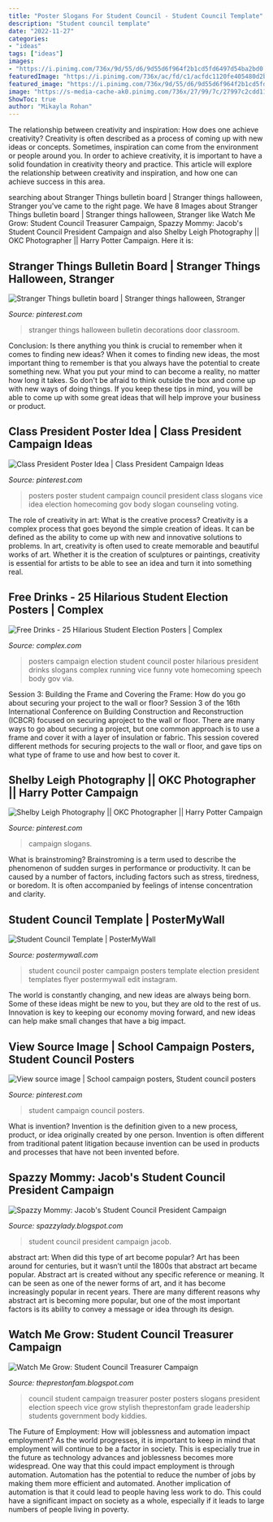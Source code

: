 ```yaml
---
title: "Poster Slogans For Student Council - Student Council Template"
description: "Student council template"
date: "2022-11-27"
categories:
- "ideas"
tags: ["ideas"]
images:
- "https://i.pinimg.com/736x/9d/55/d6/9d55d6f964f2b1cd5fd6497d54ba2bd0.jpg"
featuredImage: "https://i.pinimg.com/736x/ac/fd/c1/acfdc1120fe405480d2b407895c70955.jpg"
featured_image: "https://i.pinimg.com/736x/9d/55/d6/9d55d6f964f2b1cd5fd6497d54ba2bd0.jpg"
image: "https://s-media-cache-ak0.pinimg.com/736x/27/99/7c/27997c2cdd116713d62f30b4842f0a8b.jpg"
ShowToc: true
author: "Mikayla Rohan"
---
```



The relationship between creativity and inspiration: How does one achieve creativity?
Creativity is often described as a process of coming up with new ideas or concepts. Sometimes, inspiration can come from the environment or people around you. In order to achieve creativity, it is important to have a solid foundation in creativity theory and practice. This article will explore the relationship between creativity and inspiration, and how one can achieve success in this area.

	

		
searching about Stranger Things bulletin board | Stranger things halloween, Stranger you've came to the right page. We have 8 Images about Stranger Things bulletin board | Stranger things halloween, Stranger like Watch Me Grow: Student Council Treasurer Campaign, Spazzy Mommy: Jacob&#039;s Student Council President Campaign and also Shelby Leigh Photography || OKC Photographer || Harry Potter Campaign. Here it is:
		
    
## Stranger Things Bulletin Board | Stranger Things Halloween, Stranger

<img loading=lazy src="https://i.pinimg.com/736x/90/08/d0/9008d0680ab9892cec12681061dee396.jpg" onerror="this.onerror=null;this.src='https://tse3.mm.bing.net/th?id=OIP.LkP9yKWQkWlvgfv4D3nIewHaJ3&amp;pid=15.1';" alt="Stranger Things bulletin board | Stranger things halloween, Stranger">

_Source: pinterest.com_

>stranger things halloween bulletin decorations door classroom. 

	

Conclusion: Is there anything you think is crucial to remember when it comes to finding new ideas?
When it comes to finding new ideas, the most important thing to remember is that you always have the potential to create something new. What you put your mind to can become a reality, no matter how long it takes. So don't be afraid to think outside the box and come up with new ways of doing things. If you keep these tips in mind, you will be able to come up with some great ideas that will help improve your business or product.

    
## Class President Poster Idea | Class President Campaign Ideas

<img loading=lazy src="https://s-media-cache-ak0.pinimg.com/736x/27/99/7c/27997c2cdd116713d62f30b4842f0a8b.jpg" onerror="this.onerror=null;this.src='https://tse3.mm.bing.net/th?id=OIP.J_M92PNHmmsnwwgi-9QoxgHaNJ&amp;pid=15.1';" alt="Class President Poster Idea | Class President Campaign Ideas">

_Source: pinterest.com_

>posters poster student campaign council president class slogans vice idea election homecoming gov body slogan counseling voting. 

	

The role of creativity in art: What is the creative process?
Creativity is a complex process that goes beyond the simple creation of ideas. It can be defined as the ability to come up with new and innovative solutions to problems. In art, creativity is often used to create memorable and beautiful works of art. Whether it is the creation of sculptures or paintings, creativity is essential for artists to be able to see an idea and turn it into something real.

    
## Free Drinks - 25 Hilarious Student Election Posters | Complex

<img loading=lazy src="http://i.imgur.com/CgTjI.jpg" onerror="this.onerror=null;this.src='https://tse4.mm.bing.net/th?id=OIP.6VaMUyby1r43LjDJjpq0_wHaJ6&amp;pid=15.1';" alt="Free Drinks - 25 Hilarious Student Election Posters | Complex">

_Source: complex.com_

>posters campaign election student council poster hilarious president drinks slogans complex running vice funny vote homecoming speech body gov via. 

	

Session 3: Building the Frame and Covering the Frame: How do you go about securing your project to the wall or floor?
Session 3 of the 16th International Conference on Building Construction and Reconstruction (ICBCR) focused on securing aproject to the wall or floor. There are many ways to go about securing a project, but one common approach is to use a frame and cover it with a layer of insulation or fabric. This session covered different methods for securing projects to the wall or floor, and gave tips on what type of frame to use and how best to cover it.

    
## Shelby Leigh Photography || OKC Photographer || Harry Potter Campaign

<img loading=lazy src="https://i.pinimg.com/736x/ac/fd/c1/acfdc1120fe405480d2b407895c70955.jpg" onerror="this.onerror=null;this.src='https://tse2.mm.bing.net/th?id=OIP.ZDusPZW83fpj9asLQ4GTdgHaKX&amp;pid=15.1';" alt="Shelby Leigh Photography || OKC Photographer || Harry Potter Campaign">

_Source: pinterest.com_

>campaign slogans. 

	

What is brainstroming?
Brainstroming is a term used to describe the phenomenon of sudden surges in performance or productivity. It can be caused by a number of factors, including factors such as stress, tiredness, or boredom. It is often accompanied by feelings of intense concentration and clarity.

    
## Student Council Template | PosterMyWall

<img loading=lazy src="https://d1csarkz8obe9u.cloudfront.net/posterpreviews/student-council-poster-template-21c6c40df6b585a6b6cec8601d61d98d_screen.jpg?ts=1438155026" onerror="this.onerror=null;this.src='https://tse1.mm.bing.net/th?id=OIP.rV6becGQWTA-87tqKImsMwAAAA&amp;pid=15.1';" alt="Student Council Template | PosterMyWall">

_Source: postermywall.com_

>student council poster campaign posters template election president templates flyer postermywall edit instagram. 

	

The world is constantly changing, and new ideas are always being born. Some of these ideas might be new to you, but they are old to the rest of us. Innovation is key to keeping our economy moving forward, and new ideas can help make small changes that have a big impact.

    
## View Source Image | School Campaign Posters, Student Council Posters

<img loading=lazy src="https://i.pinimg.com/736x/9d/55/d6/9d55d6f964f2b1cd5fd6497d54ba2bd0.jpg" onerror="this.onerror=null;this.src='https://tse1.mm.bing.net/th?id=OIP.0hS4K6MFPvU4aeqKmbsxuwHaJ3&amp;pid=15.1';" alt="View source image | School campaign posters, Student council posters">

_Source: pinterest.com_

>student campaign council posters. 

	

What is invention?
Invention is the definition given to a new process, product, or idea originally created by one person. Invention is often different from traditional patent litigation because invention can be used in products and processes that have not been invented before.

    
## Spazzy Mommy: Jacob&#039;s Student Council President Campaign

<img loading=lazy src="http://4.bp.blogspot.com/_Uak-tp9CicU/TMSgxNIhZxI/AAAAAAAAACY/eDZJpGvI4uY/s1600/P1040874.JPG" onerror="this.onerror=null;this.src='https://tse2.mm.bing.net/th?id=OIP.PgQxoGICC3ub4mxuoZ31_AHaKF&amp;pid=15.1';" alt="Spazzy Mommy: Jacob&#039;s Student Council President Campaign">

_Source: spazzylady.blogspot.com_

>student council president campaign jacob. 

	

abstract art: When did this type of art become popular?
Art has been around for centuries, but it wasn’t until the 1800s that abstract art became popular. Abstract art is created without any specific reference or meaning. It can be seen as one of the newer forms of art, and it has become increasingly popular in recent years. There are many different reasons why abstract art is becoming more popular, but one of the most important factors is its ability to convey a message or idea through its design.

    
## Watch Me Grow: Student Council Treasurer Campaign

<img loading=lazy src="https://2.bp.blogspot.com/-n0nxWbrr_gU/VBiTnP-OIuI/AAAAAAAApAA/hRlFveALpek/s1600/IMG_1808.JPG" onerror="this.onerror=null;this.src='https://tse1.mm.bing.net/th?id=OIP.9xD2bKV4LceoHGckmnHDvgHaJ4&amp;pid=15.1';" alt="Watch Me Grow: Student Council Treasurer Campaign">

_Source: theprestonfam.blogspot.com_

>council student campaign treasurer poster posters slogans president election speech vice grow stylish theprestonfam grade leadership students government body kiddies. 

	

The Future of Employment: How will joblessness and automation impact employment?
As the world progresses, it is important to keep in mind that employment will continue to be a factor in society. This is especially true in the future as technology advances and joblessness becomes more widespread. One way that this could impact employment is through automation. Automation has the potential to reduce the number of jobs by making them more efficient and automated. Another implication of automation is that it could lead to people having less work to do. This could have a significant impact on society as a whole, especially if it leads to large numbers of people living in poverty.

